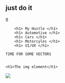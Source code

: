 <html>
    <head>
        <h2> just do it </h2>ß
    </head>
    <body>

        <h1> My Hustle </h1>
        <h1> Automotive </h1>
        <h1> Cars </h1>
        <h1> Motorcyles </h1>
        <h1> UI/UX </h1>
   
    TIME FOR SOME VECTORS

   
    <h1>The img element</h1>

<img src="https://1xw7c62t8pgj1bq3qetvvsg1-wpengine.netdna-ssl.com/wp-content/uploads/2018/05/Movement-Variability.jpg">
    </body>
    
</html>
